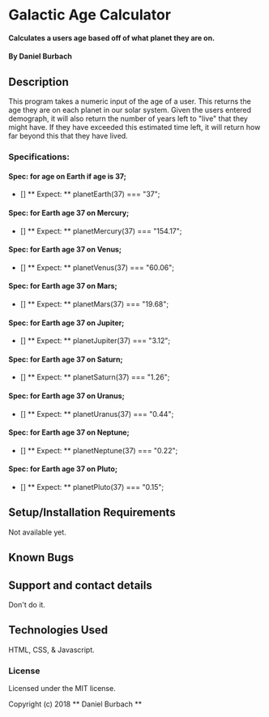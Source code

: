 # Galactic Age Calculator

#### Calculates a users age based off of what planet they are on.

#### By Daniel Burbach

## Description

This program takes a numeric input of the age of a user. This returns the age they are on each planet in our solar system. Given the users entered demograph, it will also return the number of years left to "live" that they might have. If they have exceeded this estimated time left, it will return how far beyond this that they have lived.

### Specifications:
#### Spec: for age on Earth if age is 37;
- [] ** Expect: ** planetEarth(37) === "37";

#### Spec: for Earth age 37 on Mercury;
- [] ** Expect: ** planetMercury(37) === "154.17";

#### Spec: for Earth age 37 on Venus;
- [] ** Expect: ** planetVenus(37) === "60.06";

#### Spec: for Earth age 37 on Mars;
- [] ** Expect: ** planetMars(37) === "19.68";

#### Spec: for Earth age 37 on Jupiter;
- [] ** Expect: ** planetJupiter(37) === "3.12";

#### Spec: for Earth age 37 on Saturn;
- [] ** Expect: ** planetSaturn(37) === "1.26";

#### Spec: for Earth age 37 on Uranus;
- [] ** Expect: ** planetUranus(37) === "0.44";

#### Spec: for Earth age 37 on Neptune;
- [] ** Expect: ** planetNeptune(37) === "0.22";

#### Spec: for Earth age 37 on Pluto;
- [] ** Expect: ** planetPluto(37) === "0.15";



## Setup/Installation Requirements
Not available yet.

## Known Bugs

## Support and contact details

Don't do it.

## Technologies Used

HTML, CSS, & Javascript.

### License

Licensed under the MIT license.

Copyright (c) 2018 ** Daniel Burbach **
